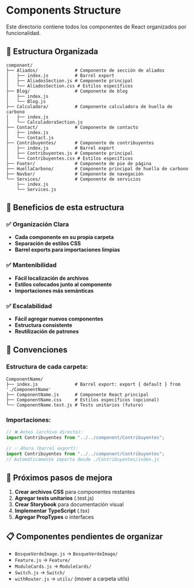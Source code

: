 # Components Structure

Este directorio contiene todos los componentes de React organizados por funcionalidad.

## 📁 Estructura Organizada

```
component/
├── Aliados/              # Componente de sección de aliados
│   ├── index.js          # Barrel export
│   ├── AliadosSection.js # Componente principal
│   └── AliadosSection.css # Estilos específicos
├── Blog/                 # Componente de blog
│   ├── index.js
│   └── Blog.js
├── Calculadora/          # Componente calculadora de huella de carbono
│   ├── index.js
│   └── CalculadoraSection.js
├── Contact/              # Componente de contacto
│   ├── index.js
│   └── Contact.js
├── Contribuyentes/       # Componente de contribuyentes
│   ├── index.js          # Barrel export
│   ├── Contribuyentes.js # Componente principal
│   └── Contribuyentes.css # Estilos específicos
├── Footer/               # Componente de pie de página
├── HuellaCarbono/        # Componente principal de huella de carbono
├── Navbar/               # Componente de navegación
└── Services/             # Componente de servicios
    ├── index.js
    └── Services.js
```

## 🎯 Beneficios de esta estructura

### ✅ Organización Clara
- **Cada componente en su propia carpeta**
- **Separación de estilos CSS**
- **Barrel exports para importaciones limpias**

### ✅ Mantenibilidad
- **Fácil localización de archivos**
- **Estilos colocados junto al componente**
- **Importaciones más semánticas**

### ✅ Escalabilidad
- **Fácil agregar nuevos componentes**
- **Estructura consistente**
- **Reutilización de patrones**

## 📝 Convenciones

### Estructura de cada carpeta:
```
ComponentName/
├── index.js              # Barrel export: export { default } from './ComponentName'
├── ComponentName.js      # Componente React principal
├── ComponentName.css     # Estilos específicos (opcional)
└── ComponentName.test.js # Tests unitarios (futuro)
```

### Importaciones:
```javascript
// ❌ Antes (archivo directo):
import Contribuyentes from "../../component/Contribuyentes";

// ✅ Ahora (barrel export):
import Contribuyentes from "../../component/Contribuyentes";
// Automáticamente importa desde ./Contribuyentes/index.js
```

## 🔧 Próximos pasos de mejora

1. **Crear archivos CSS** para componentes restantes
2. **Agregar tests unitarios** (.test.js)
3. **Crear Storybook** para documentación visual
4. **Implementar TypeScript** (.tsx)
5. **Agregar PropTypes** o interfaces

## 📋 Componentes pendientes de organizar

- `BosqueVerdeImage.js` → `BosqueVerdeImage/`
- `Feature.js` → `Feature/`
- `ModuleCards.js` → `ModuleCards/`
- `Switch.js` → `Switch/`
- `withRouter.js` → `utils/` (mover a carpeta utils)